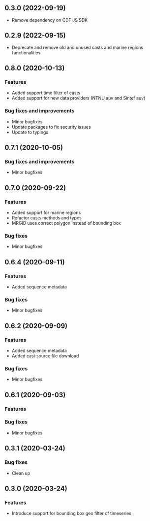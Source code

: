 ## 0.3.0 (2022-09-19)

- Remove dependency on CDF JS SDK

## 0.2.9 (2022-09-15)

- Deprecate and remove old and unused casts and marine regions functionalities

## 0.8.0 (2020-10-13)

### Features

- Added support time filter of casts
- Added support for new data providers (NTNU auv and Sintef auv)

### Bug fixes and improvements

- Minor bugfixes
- Update packages to fix security issues
- Update to typings

## 0.7.1 (2020-10-05)

### Bug fixes and improvements

- Minor bugfixes

## 0.7.0 (2020-09-22)

### Features

- Added support for marine regions
- Refactor casts methods and types
- MRGID uses correct polygon instead of bounding box

### Bug fixes

- Minor bugfixes

## 0.6.4 (2020-09-11)

### Features

- Added sequence metadata

### Bug fixes

- Minor bugfixes

## 0.6.2 (2020-09-09)

### Features

- Added sequence metadata
- Added cast source file download

### Bug fixes

- Minor bugfixes

## 0.6.1 (2020-09-03)

### Features

### Bug fixes

- Minor bugfixes

## 0.3.1 (2020-03-24)

### Bug fixes

- Clean up

## 0.3.0 (2020-03-24)

### Features

- Introduce support for bounding box geo filter of timeseries
